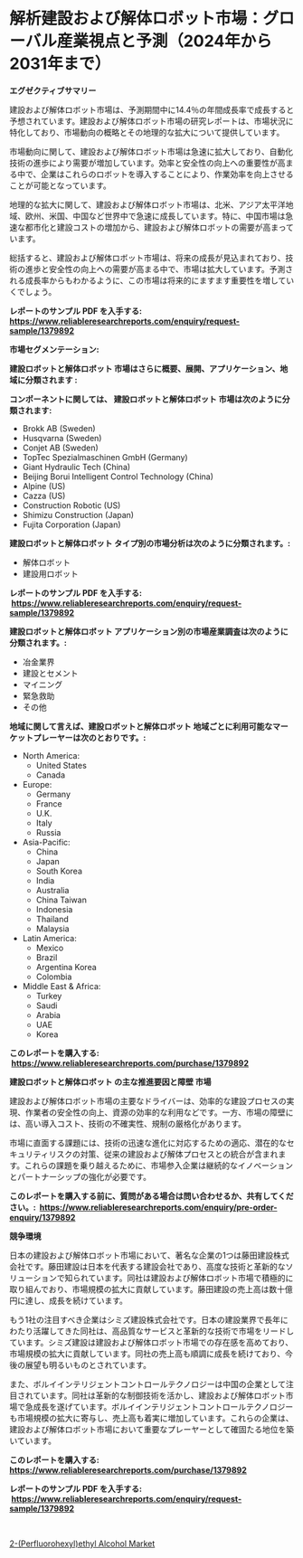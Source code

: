 <p><h1>解析建設および解体ロボット市場：グローバル産業視点と予測（2024年から2031年まで）</h1></p><p><strong>エグゼクティブサマリー</strong></p>
<p><p>建設および解体ロボット市場は、予測期間中に14.4％の年間成長率で成長すると予想されています。建設および解体ロボット市場の研究レポートは、市場状況に特化しており、市場動向の概略とその地理的な拡大について提供しています。</p><p>市場動向に関して、建設および解体ロボット市場は急速に拡大しており、自動化技術の進歩により需要が増加しています。効率と安全性の向上への重要性が高まる中で、企業はこれらのロボットを導入することにより、作業効率を向上させることが可能となっています。</p><p>地理的な拡大に関して、建設および解体ロボット市場は、北米、アジア太平洋地域、欧州、米国、中国など世界中で急速に成長しています。特に、中国市場は急速な都市化と建設コストの増加から、建設および解体ロボットの需要が高まっています。</p><p>総括すると、建設および解体ロボット市場は、将来の成長が見込まれており、技術の進歩と安全性の向上への需要が高まる中で、市場は拡大しています。予測される成長率からもわかるように、この市場は将来的にますます重要性を増していくでしょう。</p></p>
<p><strong>レポートのサンプル PDF を入手する: <a href="https://www.reliableresearchreports.com/enquiry/request-sample/1379892">https://www.reliableresearchreports.com/enquiry/request-sample/1379892</a></strong></p>
<p><strong>市場セグメンテーション:</strong></p>
<p><strong> 建設ロボットと解体ロボット 市場はさらに概要、展開、アプリケーション、地域に分類されます :</strong></p>
<p><strong>コンポーネントに関しては、 建設ロボットと解体ロボット 市場は次のように分類されます: &nbsp;</strong></p>
<p><ul><li>Brokk AB (Sweden)</li><li>Husqvarna (Sweden)</li><li>Conjet AB (Sweden)</li><li>TopTec Spezialmaschinen GmbH (Germany)</li><li>Giant Hydraulic Tech (China)</li><li>Beijing Borui Intelligent Control Technology (China)</li><li>Alpine (US)</li><li>Cazza (US)</li><li>Construction Robotic (US)</li><li>Shimizu Construction (Japan)</li><li>Fujita Corporation (Japan)</li></ul></p>
<p><strong> 建設ロボットと解体ロボット タイプ別の市場分析は次のように分類されます。:</strong></p>
<p><ul><li>解体ロボット</li><li>建設用ロボット</li></ul></p>
<p><strong>レポートのサンプル PDF を入手する: &nbsp;<a href="https://www.reliableresearchreports.com/enquiry/request-sample/1379892">https://www.reliableresearchreports.com/enquiry/request-sample/1379892</a></strong></p>
<p><strong> 建設ロボットと解体ロボット アプリケーション別の市場産業調査は次のように分類されます。:</strong></p>
<p><ul><li>冶金業界</li><li>建設とセメント</li><li>マイニング</li><li>緊急救助</li><li>その他</li></ul></p>
<p><strong>地域に関して言えば、建設ロボットと解体ロボット 地域ごとに利用可能なマーケットプレーヤーは次のとおりです。:</strong></p>
<p><ul>
    <li>
        North America:
        <ul>
            <li>United States</li>
            <li>Canada</li>
        </ul>
    </li>
    <li>
        Europe:
        <ul>
            <li>Germany</li>
            <li>France</li>
            <li>U.K.</li>
            <li>Italy</li>
            <li>Russia</li>
        </ul>
    </li>
    <li>
        Asia-Pacific:
        <ul>
            <li>China</li>
            <li>Japan</li>
            <li>South Korea</li>
            <li>India</li>
            <li>Australia</li>
            <li>China Taiwan</li>
            <li>Indonesia</li>
            <li>Thailand</li>
            <li>Malaysia</li>
        </ul>
    </li>
    <li>
        Latin America:
        <ul>
            <li>Mexico</li>
            <li>Brazil</li>
            <li>Argentina Korea</li>
            <li>Colombia</li>
        </ul>
    </li>
    <li>
        Middle East & Africa:
        <ul>
            <li>Turkey</li>
            <li>Saudi</li>
            <li>Arabia</li>
            <li>UAE</li>
            <li>Korea</li>
        </ul>
    </li>
    </ul></p>
<p><strong>このレポートを購入する: &nbsp;<a href="https://www.reliableresearchreports.com/purchase/1379892">https://www.reliableresearchreports.com/purchase/1379892</a></strong></p>
<p><strong>建設ロボットと解体ロボット の主な推進要因と障壁 市場</strong></p>
<p><p>建設および解体ロボット市場の主要なドライバーは、効率的な建設プロセスの実現、作業者の安全性の向上、資源の効率的な利用などです。一方、市場の障壁には、高い導入コスト、技術の不確実性、規制の厳格化があります。</p><p>市場に直面する課題には、技術の迅速な進化に対応するための適応、潜在的なセキュリティリスクの対策、従来の建設および解体プロセスとの統合が含まれます。これらの課題を乗り越えるために、市場参入企業は継続的なイノベーションとパートナーシップの強化が必要です。</p></p>
<p><strong>このレポートを購入する前に、質問がある場合は問い合わせるか、共有してください。:&nbsp; <a href="https://www.reliableresearchreports.com/enquiry/pre-order-enquiry/1379892">https://www.reliableresearchreports.com/enquiry/pre-order-enquiry/1379892</a></strong></p>
<p><strong>競争環境</strong></p>
<p><p>日本の建設および解体ロボット市場において、著名な企業の1つは藤田建設株式会社です。藤田建設は日本を代表する建設会社であり、高度な技術と革新的なソリューションで知られています。同社は建設および解体ロボット市場で積極的に取り組んでおり、市場規模の拡大に貢献しています。藤田建設の売上高は数十億円に達し、成長を続けています。</p><p>もう1社の注目すべき企業はシミズ建設株式会社です。日本の建設業界で長年にわたり活躍してきた同社は、高品質なサービスと革新的な技術で市場をリードしています。シミズ建設は建設および解体ロボット市場での存在感を高めており、市場規模の拡大に貢献しています。同社の売上高も順調に成長を続けており、今後の展望も明るいものとされています。</p><p>また、ボルイインテリジェントコントロールテクノロジーは中国の企業として注目されています。同社は革新的な制御技術を活かし、建設および解体ロボット市場で急成長を遂げています。ボルイインテリジェントコントロールテクノロジーも市場規模の拡大に寄与し、売上高も着実に増加しています。これらの企業は、建設および解体ロボット市場において重要なプレーヤーとして確固たる地位を築いています。</p></p>
<p><strong>このレポートを購入する: &nbsp; <a href="https://www.reliableresearchreports.com/purchase/1379892">https://www.reliableresearchreports.com/purchase/1379892</a></strong></p>
<p><strong>レポートのサンプル PDF を入手する: &nbsp;<a href="https://www.reliableresearchreports.com/enquiry/request-sample/1379892">https://www.reliableresearchreports.com/enquiry/request-sample/1379892</a></strong><strong></strong></p>
<p>&nbsp;</p>
<p><p><a href="https://funky-papaya-cf4.notion.site/2-Perfluorohexyl-ethyl-Alcohol-Market-Size-Market-Share-and-Global-Market-Analysis-Report-2024--0dd98587a69e41058e1d44d31d733d15">2-(Perfluorohexyl)ethyl Alcohol Market</a></p></p>